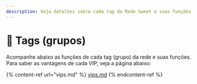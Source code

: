 ```yaml
---
description: Veja detalhes sobre cada tag da Rede Sweet e suas funções.
---
```


# 👔 Tags (grupos)

Acompanhe abaixo as funções de cada tag (grupo) da rede e suas funções. Para saber as vantagens de cada VIP, veja a página abaixo:&#x20;

{% content-ref url="vips.md" %}
[vips.md](vips.md)
{% endcontent-ref %}
